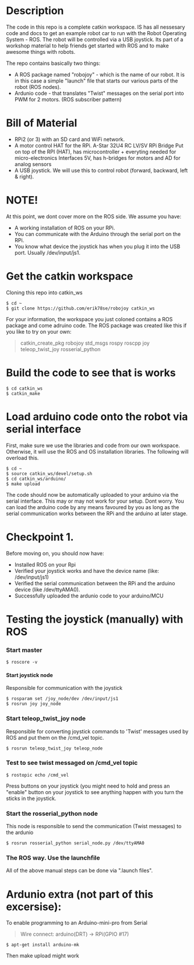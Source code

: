 # Description
The code in this repo is a complete catkin workspace. IS has all nessesary code and docs to get an example robot car to run with the Robot Operating System - ROS. The robot will be controlled via a USB joystick. Its part of a workshop material to help friends get started with ROS and to make awesome things with robots.

The repo contains basically two things:
 - A ROS package named "robojoy" - which is the name of our robot. It is in this case a simple "launch" file that starts our various parts of the robot (ROS nodes).
 - Ardunio code - that translates "Twist" messages on the serial port into PWM for 2 motors. (ROS subscriber pattern) 

# Bill of Material
 - RPi2 (or 3) with an SD card and WiFi network.
 - A motor control HAT for the RPi. A-Star 32U4 RC LV/SV RPi Bridge	Put on top of the RPI (HAT), has microcontroller + everyting needed for micro-electronics	Interfaces 5V, has h-bridges for motors and AD for analog sensors
 - A USB joystick. We will use this to control robot (forward, backward, left & right).

# NOTE!
At this point, we dont cover more on the ROS side. We assume you have:
 - A working installation of ROS on your RPi.
 - You can communicate with the Arduino through the serial port on the RPi. 
 - You know what device the joystick has when you plug it into the USB port. Usually /dev/input/js1.

# Get the catkin workspace 
Cloning this repo into catkin_ws
```
$ cd ~
$ git clone https://github.com/erik78se/robojoy catkin_ws
```
For your information, the workspace you just coloned contains a ROS package and come adruino code. The ROS package was created like this if you like to try on your own:
> catkin_create_pkg robojoy std_msgs rospy roscpp joy teleop_twist_joy rosserial_python

# Build the code to see that is works
```
$ cd catkin_ws
$ catkin_make
```
# Load arduino code onto the robot via serial interface
First, make sure we use the libraries and code from our own workspace. Otherwise, it will use the ROS and OS installation libraries. The following will overload this.
```
$ cd ~
$ source catkin_ws/devel/setup.sh
$ cd catkin_ws/arduino/
$ make upload
```
The code should now be automatically uploaded to your arduino via the serial interface. This may or may not work for your setup. Dont worry. You can load the arduino code by any means favoured by you as long as the serial communication works between the RPi and the arduino at later stage.

# Checkpoint 1.
Before moving on, you should now have:
 - Installed ROS on your Rpi
 - Verified your joystick works and have the device name (like: /dev/input/js1)
 - Verified the serial communication between the RPi and the arduino device (like /dev/ttyAMA0).
 - Successfully uploaded the ardunio code to your arduino/MCU

# Testing the joystick (manually) with ROS

### Start master
```
$ roscore -v
```
#### Start joystick node
Responsible for communication with the joystick
```
$ rosparam set /joy_node/dev /dev/input/js1
$ rosrun joy joy_node
```

### Start teleop_twist_joy node
Responsible for converting joystick commands to 'Twist' messages used by ROS and put them on the /cmd_vel topic.
```
$ rosrun teleop_twist_joy teleop_node
```
### Test to see twist messaged on /cmd_vel topic
```
$ rostopic echo /cmd_vel
```
Press buttons on your joystick (you might need to hold and press an "enable" button on your joystick to see anything happen with you turn the sticks in the joystick.

### Start the rosserial_python node
This node is responsible to send the communication (Twist messages) to the ardunio
```
$ rosrun rosserial_python serial_node.py /dev/ttyAMA0
```

### The ROS way. Use the launchfile
All of the above manual steps can be done via ".launch files". 

# Ardunio extra (not part of this excersise): 
To enable programming to an Arduino-mini-pro from Serial
> Wire connect: arduino(DRT) -> RPi(GPIO #17)
``` 
$ apt-get install arduino-mk
```
Then make upload might work
